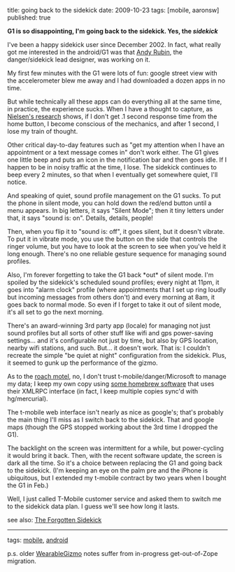 title: going back to the sidekick
date: 2009-10-23
tags: [mobile, aaronsw]
published: true

<b>G1 is so disappointing, I'm going back to the sidekick.
Yes, the <em>sidekick</em></b>

<p> <p> <p> I've been a happy sidekick user since December 2002. In
fact, what really got me interested in the android/G1 was
that <a href="http://en.wikipedia.org/wiki/Andy_Rubin">Andy
Rubin</a>, the danger/sidekick lead designer, was working on it.

<p> <p> <p> My first few minutes with the G1 were lots of fun: google
street view with the accelerometer blew me away and I had
downloaded a dozen apps in no time.

<p> <p> <p> But while technically all these apps can do everything all
at the same time, in practice, the experience sucks. When I
have a thought to capture, as <a href="http://www.useit.com/papers/responsetime.html">Nielsen's
research</a> shows, if I don't get .1 second response
time from the home button, I become conscious of the
mechanics, and after 1 second, I lose my train of thought.

<p> <p> <p> Other critical day-to-day features such as "get my attention
when I have an appointment or a text message comes in" don't
work either. The G1 gives one little beep and puts an icon
in the notification bar and then goes idle. If I happen to
be in noisy traffic at the time, I lose. The sidekick
continues to beep every 2 minutes, so that when I eventually
get somewhere quiet, I'll notice.

<p> <p> <p> And speaking of quiet, sound profile management on the G1
sucks. To put the phone in silent mode, you can hold down
the red/end button until a menu appears. In big letters, it
says "Silent Mode"; then it tiny letters under that, it says
"sound is: on". Details, details, people!

<p> <p> <p> Then, when you flip it to "sound is: off", it goes silent,
but it doesn't vibrate. To put it in vibrate mode, you use
the button on the side that controls the ringer volume, but
you have to look at the screen to see when you've held it
long enough. There's no one reliable gesture sequence for
managing sound profiles.

<p> <p> <p> Also, I'm forever forgetting to take the G1 back *out* of
silent mode. I'm spoiled by the sidekick's scheduled sound
profiles; every night at 11pm, it goes into "alarm clock"
profile (where appointments that I set up ring loudly but
incoming messages from others don't) and every morning at
8am, it goes back to normal mode. So even if I forget to
take it out of silent mode, it's all set to go the next morning.

<p> <p> <p> There's an award-winning 3rd party app (locale) for managing
not just sound profiles but all sorts of other stuff like
wifi and gps power-saving settings... and it's configurable
not just by time, but also by GPS location, nearby wifi
stations, and such. But... it doesn't work. That is: I
couldn't recreate the simple "be quiet at night"
configuration from the sidekick. Plus, it seemed to gunk up
the performance of the gizmo.

<p> <p> <p> As to the <a href="http://epeus.blogspot.com/2009/10/t-
mobile-contacts-roach-motel-loses.html">roach
motel</a>,
no, I don't trust t-mobile/danger/Microsoft to manage my
data; I keep my own copy using <a href="http://bitbucket.org/DanC/palmagent/">some homebrew
software</a> that uses their XMLRPC interface (in fact, I
keep multiple copies sync'd with hg/mercurial).

<p> <p> <p> The t-mobile web interface isn't nearly as nice as google's;
that's probably the main thing I'll miss as I switch back to
the sidekick. That and google maps (though the GPS stopped
working about the 3rd time I dropped the G1).

<p> <p> <p> The backlight on the screen was intermittent for a while,
but power-cycling it would bring it back. Then, with the
recent software update, the screen is dark all the time. So
it's a choice between replacing the G1 and going back to the
sidekick. (I'm keeping an eye on the palm pre and the iPhone
is ubiquitous, but I extended my t-mobile contract by two
years when I bought the G1 in Feb.)

<p> <p> <p> Well, I just called T-Mobile customer service and asked
them to
switch me to the sidekick data plan. I guess we'll see how
long it lasts.

<p> <p> <p> see also: <a href="http://www.aaronsw.com/weblog/forgottensidekick">The
Forgotten Sidekick</a>

<p> <p> <p> <hr>

<p> <p> <p> tags: <a href="http://delicious.com/connolly/mobile">mobile</a>, <a href="http://identi.ca/tag/android">android</a>

<p> <p> <p> p.s. older <a href="http://dm93.org/z2001/WearableGizmo">WearableGizmo</a>
notes suffer from in-progress get-out-of-Zope migration.
</hr>